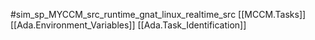 #sim_sp_MYCCM_src_runtime_gnat_linux_realtime_src
[[MCCM.Tasks]]
[[Ada.Environment_Variables]]
[[Ada.Task_Identification]]
